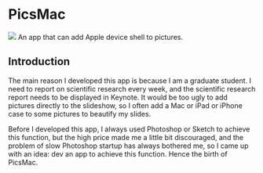 # PicsMac
![](https://github.com/HuangRunHua/PicsMac/blob/main/cover.png)
An app that can add Apple device shell to pictures.

## Introduction
The main reason I developed this app is because I am a graduate student. I need to report on scientific research every week, and the scientific research report needs to be displayed in Keynote. It would be too ugly to add pictures directly to the slideshow, so I often add a Mac or iPad or iPhone case to some pictures to beautify my slides. 

Before I developed this app, I always used Photoshop or Sketch to achieve this function, but the high price made me a little bit discouraged, and the problem of slow Photoshop startup has always bothered me, so I came up with an idea: dev an app to achieve this function. Hence the birth of PicsMac.
